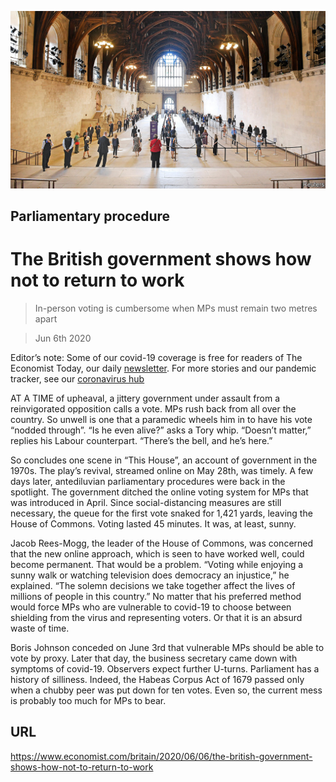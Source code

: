 ![](./images/20200606_BRP004_0.jpg)

## Parliamentary procedure

# The British government shows how not to return to work

> In-person voting is cumbersome when MPs must remain two metres apart

> Jun 6th 2020

Editor’s note: Some of our covid-19 coverage is free for readers of The Economist Today, our daily [newsletter](https://www.economist.com/https://my.economist.com/user#newsletter). For more stories and our pandemic tracker, see our [coronavirus hub](https://www.economist.com//news/2020/03/11/the-economists-coverage-of-the-coronavirus)

AT A TIME of upheaval, a jittery government under assault from a reinvigorated opposition calls a vote. MPs rush back from all over the country. So unwell is one that a paramedic wheels him in to have his vote “nodded through”. “Is he even alive?” asks a Tory whip. “Doesn’t matter,” replies his Labour counterpart. “There’s the bell, and he’s here.”

So concludes one scene in “This House”, an account of government in the 1970s. The play’s revival, streamed online on May 28th, was timely. A few days later, antediluvian parliamentary procedures were back in the spotlight. The government ditched the online voting system for MPs that was introduced in April. Since social-distancing measures are still necessary, the queue for the first vote snaked for 1,421 yards, leaving the House of Commons. Voting lasted 45 minutes. It was, at least, sunny.

Jacob Rees-Mogg, the leader of the House of Commons, was concerned that the new online approach, which is seen to have worked well, could become permanent. That would be a problem. “Voting while enjoying a sunny walk or watching television does democracy an injustice,” he explained. “The solemn decisions we take together affect the lives of millions of people in this country.” No matter that his preferred method would force MPs who are vulnerable to covid-19 to choose between shielding from the virus and representing voters. Or that it is an absurd waste of time.

Boris Johnson conceded on June 3rd that vulnerable MPs should be able to vote by proxy. Later that day, the business secretary came down with symptoms of covid-19. Observers expect further U-turns. Parliament has a history of silliness. Indeed, the Habeas Corpus Act of 1679 passed only when a chubby peer was put down for ten votes. Even so, the current mess is probably too much for MPs to bear.

## URL

https://www.economist.com/britain/2020/06/06/the-british-government-shows-how-not-to-return-to-work
